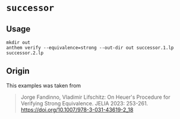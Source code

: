 # `successor`

## Usage
```
mkdir out
anthem verify --equivalence=strong --out-dir out successor.1.lp successor.2.lp
```

## Origin
This examples was taken from

> Jorge Fandinno, Vladimir Lifschitz:
> On Heuer's Procedure for Verifying Strong Equivalence. JELIA 2023: 253-261.
> https://doi.org/10.1007/978-3-031-43619-2_18
